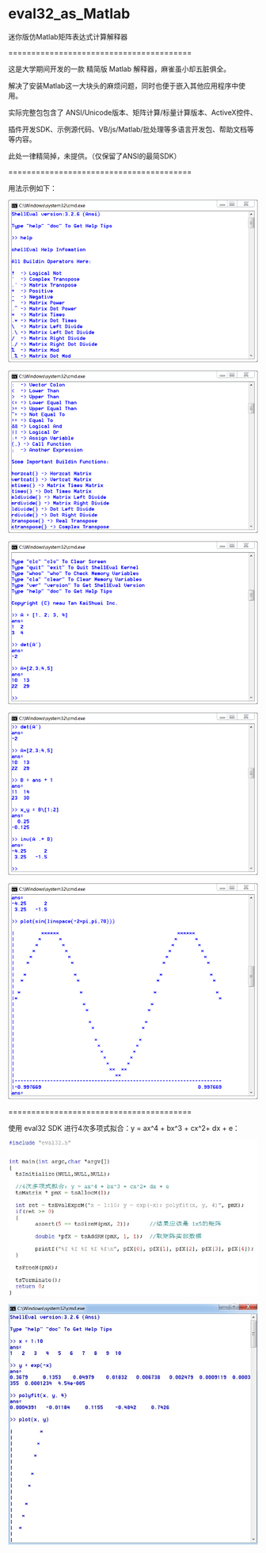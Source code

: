 ﻿# eval32_as_Matlab

迷你版仿Matlab矩阵表达式计算解释器

========================================

这是大学期间开发的一款 精简版 Matlab 解释器，麻雀虽小却五脏俱全。

解决了安装Matlab这一大块头的麻烦问题，同时也便于嵌入其他应用程序中使用。

实际完整包包含了 ANSI/Unicode版本、矩阵计算/标量计算版本、ActiveX控件、

   插件开发SDK、示例源代码、VB/js/Matlab/批处理等多语言开发包、帮助文档等等内容。
    
此处一律精简掉，未提供。（仅保留了ANSI的最简SDK）

========================================

用法示例如下：

![eval32](https://github.com/tankaishuai/eval32_as_Matlab/blob/master/doc/1.png)

![eval32](https://github.com/tankaishuai/eval32_as_Matlab/blob/master/doc/2.png)

![eval32](https://github.com/tankaishuai/eval32_as_Matlab/blob/master/doc/3.png)

![eval32](https://github.com/tankaishuai/eval32_as_Matlab/blob/master/doc/4.png)

![eval32](https://github.com/tankaishuai/eval32_as_Matlab/blob/master/doc/5.png)

========================================

使用 eval32 SDK 进行4次多项式拟合：y = ax^4 + bx^3 + cx^2+ dx + e：

![eval32](https://github.com/tankaishuai/eval32_as_Matlab/blob/master/doc/6a.jpg)

![eval32](https://github.com/tankaishuai/eval32_as_Matlab/blob/master/doc/6.jpg)
